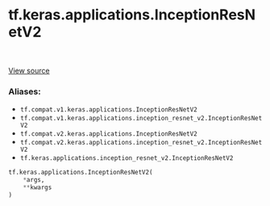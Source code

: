 <div itemscope itemtype="http://developers.google.com/ReferenceObject">
<meta itemprop="name" content="tf.keras.applications.InceptionResNetV2" />
<meta itemprop="path" content="Stable" />
</div>

# tf.keras.applications.InceptionResNetV2

<!-- Insert buttons -->

<table class="tfo-notebook-buttons tfo-api" align="left">
</table>

<a target="_blank" href="/code/stable/tensorflow/python/keras/applications/__init__.py">View source</a>



<!-- Start diff -->


### Aliases:

* `tf.compat.v1.keras.applications.InceptionResNetV2`
* `tf.compat.v1.keras.applications.inception_resnet_v2.InceptionResNetV2`
* `tf.compat.v2.keras.applications.InceptionResNetV2`
* `tf.compat.v2.keras.applications.inception_resnet_v2.InceptionResNetV2`
* `tf.keras.applications.inception_resnet_v2.InceptionResNetV2`


``` python
tf.keras.applications.InceptionResNetV2(
    *args,
    **kwargs
)
```



<!-- Placeholder for "Used in" -->

